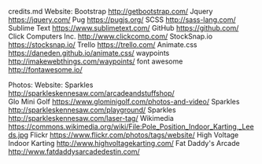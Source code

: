 credits.md 									Website:
Bootstrap									http://getbootstrap.com/
Jquery										https://jquery.com/
Pug											https://pugjs.org/
SCSS										http://sass-lang.com/
Sublime Text 								https://www.sublimetext.com/
GitHub										https://github.com/
Click Computers Inc.						http://www.clickcomp.com/
StockSnap.io 								https://stocksnap.io/
Trello										https://trello.com/
Animate.css 								https://daneden.github.io/animate.css/
waypoints									http://imakewebthings.com/waypoints/
font awesome 								http://fontawesome.io/

Photos:										Website:
Sparkles									http://sparkleskennesaw.com/arcadeandstuffshop/        
Glo Mini Golf								https://www.glominigolf.com/photos-and-video/
Sparkles									http://sparkleskennesaw.com/playground/
Sparkles									http://sparkleskennesaw.com/laser-tag/
Wikimedia 									https://commons.wikimedia.org/wiki/File:Pole_Position_Indoor_Karting,_Leeds.jpg 
Flickr										https://www.flickr.com/photos/tags/website/
High Voltage Indoor Karting 				http://www.highvoltagekarting.com/
Fat Daddy's Arcade 							http://www.fatdaddysarcadedestin.com/


